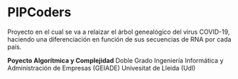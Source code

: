 # PIPCoders
Proyecto en el cual se va a relaizar el árbol genealógico del virus COVID-19, haciendo una diferenciación en función de sus secuencias de RNA por cada país.

**Poyecto Algorítmica y Complejidad**
Doble Grado Ingeniería Informática y Administración de Empresas (GEIADE)
Univesitat de Lleida (Udl)
